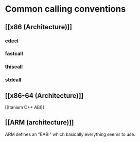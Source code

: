 # Common calling conventions
## [[x86 (Architecture)]]
### cdecl
### fastcall
### thiscall
### stdcall
## [[x86-64 (Architecture)]]
[[Itanium C++ ABI]]
## [[ARM (architecture)]]
ARM defines an "EABI" which basically everything seems to use.